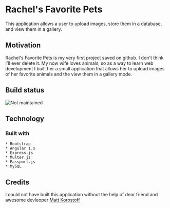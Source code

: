 # Rachel's Favorite Pets

This application allows a user to upload images, store them in a database, and view them in a gallery.

## Motivation

Rachel's Favorite Pets is my very first project saved on github. I don't think I'll ever delete it. My now wife loves animals, so as a way to learn web development I built her a small application that allows her to upload images of her favorite animals and the view them in a gallery mode. 

## Build status

![Not maintained](https://img.shields.io/maintenance/no/2015?style=for-the-badge)

## Technology

### Built with
    * Bootstrap   
    * Angular 1.x
    * Express.js
    * Multer.js
    * Passport.js
    * MySQL

## Credits

I could not have built this application without the help of dear friend and awesome devleoper [Matt Korostoff](https://github.com/MKorostoff)